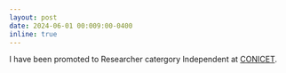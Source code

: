 ```yaml
---
layout: post
date: 2024-06-01 00:009:00-0400
inline: true
---
```


I have been promoted to Researcher catergory Independent at [CONICET](https://www.conicet.gov.ar). 